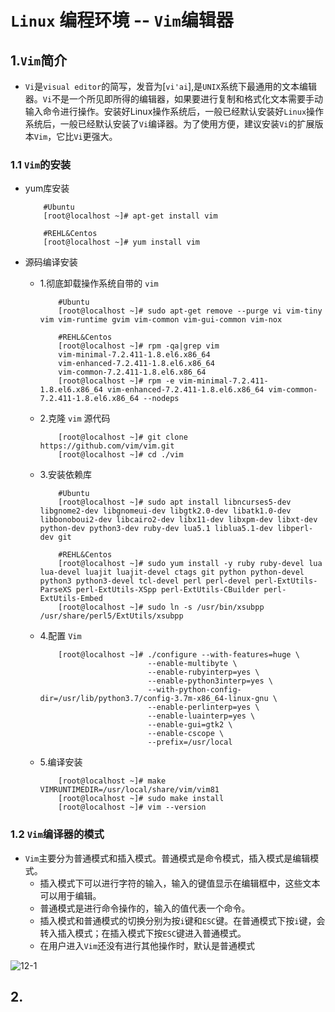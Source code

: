 <!--
 * @Author: herhan
 * @Date: 2020-06-30 22:51:03
 * @LastEditTime: 2020-07-14 22:17:17
 * @LastEditors: Please set LastEditors
 * @Description: In User Settings Edit
 * @FilePath: \github\notebook\Linux\Linux-day17.md
-->

# `Linux` 编程环境 -- `Vim`编辑器

## 1.`Vim`简介

* `Vi`是`visual editor`的简写，发音为[`vi'ai`],是`UNIX`系统下最通用的文本编辑器。`Vi`不是一个所见即所得的编辑器，如果要进行复制和格式化文本需要手动输入命令进行操作。安装好Linux操作系统后，一般已经默认安装好`Linux`操作系统后，一般已经默认安装了`Vi`编译器。为了使用方便，建议安装`Vi`的扩展版本`Vim`，它比`Vi`更强大。

### 1.1 `Vim`的安装

* yum库安装
  
    ```shell
        #Ubuntu
        [root@localhost ~]# apt-get install vim

        #REHL&Centos
        [root@localhost ~]# yum install vim
    ```

* 源码编译安装

  * 1.彻底卸载操作系统自带的 `vim`

    ```shell
        #Ubuntu
        [root@localhost ~]# sudo apt-get remove --purge vi vim-tiny vim vim-runtime gvim vim-common vim-gui-common vim-nox

        #REHL&Centos
        [root@localhost ~]# rpm -qa|grep vim
        vim-minimal-7.2.411-1.8.el6.x86_64
        vim-enhanced-7.2.411-1.8.el6.x86_64
        vim-common-7.2.411-1.8.el6.x86_64
        [root@localhost ~]# rpm -e vim-minimal-7.2.411-1.8.el6.x86_64 vim-enhanced-7.2.411-1.8.el6.x86_64 vim-common-7.2.411-1.8.el6.x86_64 --nodeps
    ```

  * 2.克隆 `vim` 源代码

    ```shell
        [root@localhost ~]# git clone https://github.com/vim/vim.git
        [root@localhost ~]# cd ./vim
    ```
  
  * 3.安装依赖库

    ```shell
        #Ubuntu
        [root@localhost ~]# sudo apt install libncurses5-dev libgnome2-dev libgnomeui-dev libgtk2.0-dev libatk1.0-dev libbonoboui2-dev libcairo2-dev libx11-dev libxpm-dev libxt-dev python-dev python3-dev ruby-dev lua5.1 liblua5.1-dev libperl-dev git

        #REHL&Centos
        [root@localhost ~]# sudo yum install -y ruby ruby-devel lua lua-devel luajit luajit-devel ctags git python python-devel python3 python3-devel tcl-devel perl perl-devel perl-ExtUtils-ParseXS perl-ExtUtils-XSpp perl-ExtUtils-CBuilder perl-ExtUtils-Embed
        [root@localhost ~]# sudo ln -s /usr/bin/xsubpp /usr/share/perl5/ExtUtils/xsubpp
    ```

  * 4.配置 `Vim`

    ```shell
        [root@localhost ~]# ./configure --with-features=huge \
                            --enable-multibyte \
                            --enable-rubyinterp=yes \
                            --enable-python3interp=yes \
                            --with-python-config-dir=/usr/lib/python3.7/config-3.7m-x86_64-linux-gnu \
                            --enable-perlinterp=yes \
                            --enable-luainterp=yes \
                            --enable-gui=gtk2 \
                            --enable-cscope \
                            --prefix=/usr/local
    ```

  * 5.编译安装

    ```shell
        [root@localhost ~]# make VIMRUNTIMEDIR=/usr/local/share/vim/vim81
        [root@localhost ~]# sudo make install
        [root@localhost ~]# vim --version
    ```

### 1.2 `Vim`编译器的模式

* `Vim`主要分为普通模式和插入模式。普通模式是命令模式，插入模式是编辑模式。
  * 插入模式下可以进行字符的输入，输入的键值显示在编辑框中，这些文本可以用于编辑。
  * 普通模式是进行命令操作的，输入的值代表一个命令。
  * 插入模式和普通模式的切换分别为按`i`键和`ESC`键。在普通模式下按`i`键，会转入插入模式；在插入模式下按`ESC`键进入普通模式。
  * 在用户进入`Vim`还没有进行其他操作时，默认是普通模式

![12-1](https://heh-1300576495.cos.ap-chengdu.myqcloud.com/assets/Linux/20-1.png)

## 2.